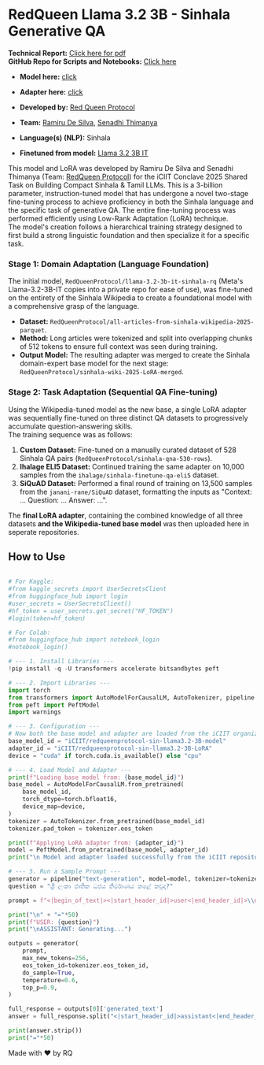 # RedQueen Llama 3.2 3B - Sinhala Generative QA

**Technical Report:** [Click here for pdf](https://drive.google.com/file/d/1XFPwiwTx5j8yxcBCxmyDZgK5ldpulFw-/view?usp=sharing)
<br>
**GitHub Repo for Scripts and Notebooks:** [Click here](https://github.com/scythe410/Below-8B-Sinhala-LLM-Training---RedQueen-Protocol)

- **Model here:** [click](https://huggingface.co/iCIIT/redqueenprotocol-sin-llama3.2-3B-model)
- **Adapter here:** [click](https://huggingface.co/iCIIT/redqueenprotocol-sin-llama3.2-3B-LoRA)

- **Developed by:** [Red Queen Protocol](https://huggingface.co/RedQueenProtocol)
- **Team:** [Ramiru De Silva](https://www.linkedin.com/in/ramirudesilva/), [Senadhi Thimanya](https://www.linkedin.com/in/senadhi-chandrasekara/)
- **Language(s) (NLP):** Sinhala
- **Finetuned from model:** [Llama 3.2 3B IT](https://huggingface.co/meta-llama/Llama-3.2-3B-Instruct)


This model and LoRA was developed by Ramiru De Silva and Senadhi Thimanya (Team: [RedQueen Protocol](https://huggingface.co/RedQueenProtocol)) for the iCIIT Conclave 2025 Shared Task on Building Compact Sinhala & Tamil LLMs. 
This is a 3-billion parameter, instruction-tuned model that has undergone a novel two-stage fine-tuning process to achieve proficiency in both the Sinhala language and the specific task of generative QA. The entire fine-tuning process was performed efficiently using Low-Rank Adaptation (LoRA) technique.
<br>
The model's creation follows a hierarchical training strategy designed to first build a strong linguistic foundation and then specialize it for a specific task.

### Stage 1: Domain Adaptation (Language Foundation)
The initial model, `RedQueenProtocol/llama-3.2-3b-it-sinhala-rq` (Meta's Llama-3.2-3B-IT copies into a private repo for ease of use), was fine-tuned on the entirety of the Sinhala Wikipedia to create a foundational model with a comprehensive grasp of the language.
- **Dataset:** `RedQueenProtocol/all-articles-from-sinhala-wikipedia-2025-parquet`.
- **Method:** Long articles were tokenized and split into overlapping chunks of 512 tokens to ensure full context was seen during training.
- **Output Model:** The resulting adapter was merged to create the Sinhala domain-expert base model for the next stage: `RedQueenProtocol/sinhala-wiki-2025-LoRA-merged`.

### Stage 2: Task Adaptation (Sequential QA Fine-tuning)
Using the Wikipedia-tuned model as the new base, a single LoRA adapter was sequentially fine-tuned on three distinct QA datasets to progressively accumulate question-answering skills.
<br>
The training sequence was as follows:
1. **Custom Dataset:** Fine-tuned on a manually curated dataset of 528 Sinhala QA pairs (`RedQueenProtocol/sinhala-qna-530-rows`).
2. **Ihalage ELI5 Dataset:** Continued training the same adapter on 10,000 samples from the `ihalage/sinhala-finetune-qa-eli5` dataset.
3. **SiQuAD Dataset:** Performed a final round of training on 13,500 samples from the `janani-rane/SiQuAD` dataset, formatting the inputs as "Context: ... Question: ... Answer: ...".

The **final LoRA adapter**, containing the combined knowledge of all three datasets **and the Wikipedia-tuned base model** was then uploaded here in seperate repositories.

## How to Use

```python

# For Kaggle:
#from kaggle_secrets import UserSecretsClient
#from huggingface_hub import login
#user_secrets = UserSecretsClient()
#hf_token = user_secrets.get_secret("HF_TOKEN")
#login(token=hf_token)

# For Colab:
#from huggingface_hub import notebook_login
#notebook_login()

# --- 1. Install Libraries ---
!pip install -q -U transformers accelerate bitsandbytes peft

# --- 2. Import Libraries ---
import torch
from transformers import AutoModelForCausalLM, AutoTokenizer, pipeline
from peft import PeftModel
import warnings

# --- 3. Configuration ---
# Now both the base model and adapter are loaded from the iCIIT organization.
base_model_id = "iCIIT/redqueenprotocol-sin-llama3.2-3B-model"
adapter_id = "iCIIT/redqueenprotocol-sin-llama3.2-3B-LoRA"
device = "cuda" if torch.cuda.is_available() else "cpu"

# --- 4. Load Model and Adapter ---
print(f"Loading base model from: {base_model_id}")
base_model = AutoModelForCausalLM.from_pretrained(
    base_model_id,
    torch_dtype=torch.bfloat16,
    device_map=device,
)
tokenizer = AutoTokenizer.from_pretrained(base_model_id)
tokenizer.pad_token = tokenizer.eos_token

print(f"Applying LoRA adapter from: {adapter_id}")
model = PeftModel.from_pretrained(base_model, adapter_id)
print("\n Model and adapter loaded successfully from the iCIIT repositories.")

# --- 5. Run a Sample Prompt ---
generator = pipeline("text-generation", model=model, tokenizer=tokenizer)
question = "ශ්‍රී ලංකා ජාතික ධජය නිර්මාණය කළේ කවුද?"

prompt = f"<|begin_of_text|><|start_header_id|>user<|end_header_id|>\\n\\n{question}<|eot_id|><|start_header_id|>assistant<|end_header_id|>\\n\\n"

print("\n" + "="*50)
print(f"USER: {question}")
print("\nASSISTANT: Generating...")

outputs = generator(
    prompt,
    max_new_tokens=256,
    eos_token_id=tokenizer.eos_token_id,
    do_sample=True,
    temperature=0.6,
    top_p=0.9,
)

full_response = outputs[0]['generated_text']
answer = full_response.split("<|start_header_id|>assistant<|end_header_id|>\\n\\n")[1].replace("<|eot_id|>", "")

print(answer.strip())
print("="*50)
```
Made with ❤️ by RQ